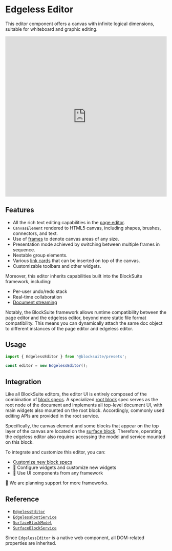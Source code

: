 # Edgeless Editor

This editor component offers a canvas with infinite logical dimensions, suitable for whiteboard and graphic editing.

<iframe src="https://try-blocksuite.vercel.app/?init&mode=edgeless" frameborder="no" width="100%" height="500"></iframe>

## Features

- All the rich text editing capabilities in the [page editor](./page-editor).
- `CanvasElement` rendered to HTML5 canvas, including shapes, brushes, connectors, and text.
- Use of [frames](../blocks/frame-block) to denote canvas areas of any size.
- Presentation mode achieved by switching between multiple frames in sequence.
- Nestable group elements.
- Various [link cards](../blocks/link-blocks) that can be inserted on top of the canvas.
- Customizable toolbars and other widgets.

Moreover, this editor inherits capabilities built into the BlockSuite framework, including:

- Per-user undo/redo stack
- Real-time collaboration
- [Document streaming](../../guide/data-synchronization#document-streaming)

Notably, the BlockSuite framework allows runtime compatibility between the page editor and the edgeless editor, beyond mere static file format compatibility. This means you can dynamically attach the same doc object to different instances of the page editor and edgeless editor.

## Usage

```ts
import { EdgelessEditor } from '@blocksuite/presets';

const editor = new EdgelessEditor();
```

## Integration

Like all BlockSuite editors, the editor UI is entirely composed of the combination of [block specs](../../guide/block-spec). A specialized [root block](../blocks/root-block) spec serves as the root node of the document and implements all top-level document UI, with main widgets also mounted on the root block. Accordingly, commonly used editing APIs are provided in the root service.

Specifically, the canvas element and some blocks that appear on the top layer of the canvas are located on the [surface block](../blocks/surface-block). Therefore, operating the edgeless editor also requires accessing the model and service mounted on this block.

To integrate and customize this editor, you can:

- [Customize new block specs](../../guide/working-with-block-tree#defining-new-blocks)
- 🚧 Configure widgets and customize new widgets
- 🚧 Use UI components from any framework

🚧 We are planning support for more frameworks.

## Reference

- [`EdgelessEditor`](/api/@blocksuite/presets/classes/EdgelessEditor.html)
- [`EdgelessRootService`](/api/@blocksuite/blocks/classes/EdgelessRootService.html)
- [`SurfaceBlockModel`](/api/@blocksuite/blocks/classes/SurfaceBlockModel.html)
- [`SurfaceBlockService`](/api/@blocksuite/blocks/classes/SurfaceBlockService.html)

Since `EdgelessEditor` is a native web component, all DOM-related properties are inherited.
